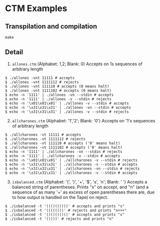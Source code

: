 # CTM Examples

## Transpilation and compilation
```
make
```

## Detail

1. `allones.ctm` (Alphabet: 1,2; Blank: 0)
  Accepts on 1s sequences of arbitrary length
```
$ ./allones -vnt 11111 # accepts
$ ./allones -vnt 1111112 # rejects
$ ./allones -vnt 111110 # accepts (0 means halt)
$ ./allones -vnt 1111102 # accepts (0 means halt)
$ echo -n '1111' | ./allones -vn --stdin # accepts
$ echo -n '1111' | ./allones -v --stdin # rejects
$ echo -n '\x01\x01\x01' | ./allones -v --stdin # accepts
$ echo -n '\x31\x31\x31' | ./allones -vn --stdin # accepts
$ echo -n '\x31\x31\x31' | ./allones -v --stdin # rejects
```

2. `allcharones.ctm` (Alphabet: '1','2'; Blank: '0')
  Accepts on '1's sequences of arbitrary length

```
$ ./allcharones -vt 11111 # accepts
$ ./allcharones -vt 1111112 # rejects
$ ./allcharones -vt 111110 # accepts ('0' means halt)
$ ./allcharones -vt 1111102 # accepts ('0' means halt)
$ echo -n '1111' | ./allcharones -vn --stdin # rejects
$ echo -n '1111' | ./allcharones -v --stdin # accepts
$ echo -n '\x01\x01\x01' | ./allcharones -v --stdin # rejects
$ echo -n '\x31\x31\x31' | ./allcharones -v --stdin # accepts
$ echo -n '\x31\x31\x31' | ./allcharones -vn --stdin # rejects
$ echo -n '\x31\x31\x31' | ./allcharones -v --stdin # accepts
```

3. `isbalanced.ctm` (Alphabet: '(', ')', '+', '$', 's', 'n'; Blank: ' ')
  Accepts a balanced string of parentheses.
  Prints "s" on accept, and "n" (and a sequence of as many '+' as excess of open parentheses there are, due to how output is handled on the Tape) on reject.

```
$ ./isbalanced -t '((()(())))' # accepts and prints "s"
$ ./isbalanced -t '(((((())' # rejects and prints "n+++"
$ ./isbalanced -t '()()()()()' # accepts and prints "s"
$ ./isbalanced -t '())))' # rejects and prints "n"
```
